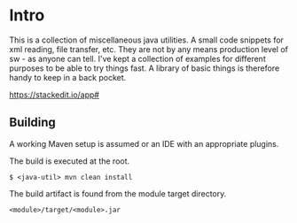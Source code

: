 Intro
==============

This is a collection of miscellaneous java utilities. A small code snippets for xml reading, file transfer, etc. They are not by any means production level of sw - as anyone can tell. I've kept a collection of examples for different purposes to be able to try things fast. A library of basic things is therefore handy to keep in a back pocket.

https://stackedit.io/app#

Building
--------------

A working Maven setup is assumed or an IDE with an appropriate plugins.

The build is executed at the root.

    $ <java-util> mvn clean install

The build artifact is found from the module target directory.

    <module>/target/<module>.jar

  
[//]: # (references)

[Hadoop Application Architectures]: http://www.pentaho.com/sites/default/files/uploads/resources/hadoop_app_architectures_preview_ed.pdf
[HDFS Commands Guide]: https://hadoop.apache.org/docs/r2.7.3/hadoop-project-dist/hadoop-common/FileSystemShell.html
